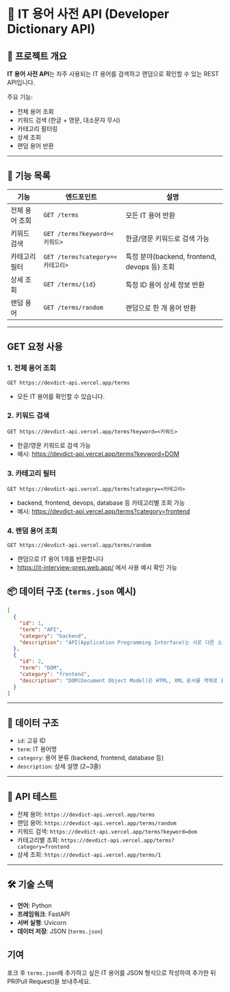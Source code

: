 # 📖 IT 용어 사전 API (Developer Dictionary API)

## 🔹 프로젝트 개요

**IT 용어 사전 API**는 자주 사용되는 IT 용어를 검색하고 랜덤으로 확인할 수 있는 REST API입니다.

주요 기능:

- 전체 용어 조회
- 키워드 검색 (한글 + 영문, 대소문자 무시)
- 카테고리 필터링
- 상세 조회
- 랜덤 용어 반환

---

## 📂 기능 목록

| 기능           | 엔드포인트                       | 설명                                         |
| -------------- | -------------------------------- | -------------------------------------------- |
| 전체 용어 조회 | `GET /terms`                     | 모든 IT 용어 반환                            |
| 키워드 검색    | `GET /terms?keyword=<키워드>`    | 한글/영문 키워드로 검색 가능                 |
| 카테고리 필터  | `GET /terms?category=<카테고리>` | 특정 분야(backend, frontend, devops 등) 조회 |
| 상세 조회      | `GET /terms/{id}`                | 특정 ID 용어 상세 정보 반환                  |
| 랜덤 용어      | `GET /terms/random`              | 랜덤으로 한 개 용어 반환                     |

---

## GET 요청 사용

### 1. 전체 용어 조회

```http
GET https://devdict-api.vercel.app/terms
```

- 모든 IT 용어를 확인할 수 있습니다.

### 2. 키워드 검색

```http
GET https://devdict-api.vercel.app/terms?keyword=<키워드>
```

- 한글/영문 키워드로 검색 가능
- 예시: https://devdict-api.vercel.app/terms?keyword=DOM

### 3. 카테고리 필터

```http
GET https://devdict-api.vercel.app/terms?category=<카테고리>
```

- backend, frontend, devops, database 등 카테고리별 조회 가능
- 예시: https://devdict-api.vercel.app/terms?category=frontend

### 4. 랜덤 용어 조회

```http
GET https://devdict-api.vercel.app/terms/random
```

- 랜덤으로 IT 용어 1개를 반환합니다
- https://it-interview-prep.web.app/ 에서 사용 예시 확인 가능

## 📦 데이터 구조 (`terms.json` 예시)

```json
[
  {
    "id": 1,
    "term": "API",
    "category": "backend",
    "description": "API(Application Programming Interface)는 서로 다른 소프트웨어나 시스템이 상호작용할 수 있도록 도와주는 인터페이스다. 이를 통해 외부 프로그램이 기능을 호출하거나 데이터를 주고받을 수 있다."
  },
  {
    "id": 2,
    "term": "DOM",
    "category": "frontend",
    "description": "DOM(Document Object Model)은 HTML, XML 문서를 객체로 표현한 계층 구조를 말한다. JavaScript를 통해 문서 구조, 스타일, 내용 등을 동적으로 제어할 수 있다."
  }
]
```

---

## 📌 데이터 구조

- `id`: 고유 ID
- `term`: IT 용어명
- `category`: 용어 분류 (backend, frontend, database 등)
- `description`: 상세 설명 (2~3줄)

---

## 🧪 API 테스트

- 전체 용어: `https://devdict-api.vercel.app/terms`
- 랜덤 용어: `https://devdict-api.vercel.app/terms/random`
- 키워드 검색: `https://devdict-api.vercel.app/terms?keyword=dom`
- 카테고리별 조회: `https://devdict-api.vercel.app/terms?category=frontend`
- 상세 조회: `https://devdict-api.vercel.app/terms/1`

---

## 🛠 기술 스택

- **언어**: Python
- **프레임워크**: FastAPI
- **서버 실행**: Uvicorn
- **데이터 저장**: JSON (`terms.json`)

## 기여

포크 후 `terms.json`에 추가하고 싶은 IT 용어를 JSON 형식으로 작성하여 추가한 뒤 PR(Pull Request)을 보내주세요.

